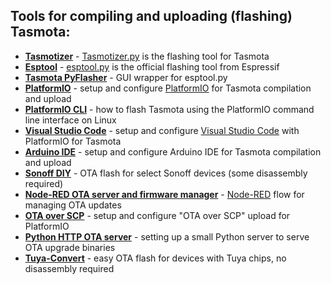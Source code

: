## Tools for compiling and uploading (flashing) Tasmota:
- [**Tasmotizer**](installation/Flashing) - [Tasmotizer.py](https://github.com/tasmota/tasmotizer) is the flashing tool for Tasmota
- [**Esptool**](Esptool) - [esptool.py](https://github.com/espressif/esptool) is the official flashing tool from Espressif
- [**Tasmota PyFlasher**](https://github.com/tasmota/tasmota-pyflasher) - GUI wrapper for esptool.py
- [**PlatformIO**](PlatformIO) -  setup and configure [PlatformIO](https://platformio.org) for Tasmota compilation and upload
- [**PlatformIO CLI**](PlatformIO-CLI) - how to flash Tasmota using the PlatformIO command line interface on Linux
- [**Visual Studio Code**](Visual-Studio-Code) -  setup and configure [Visual Studio Code](https://code.visualstudio.com) with PlatformIO for Tasmota
- [**Arduino IDE**](Arduino-IDE) - setup and configure Arduino IDE for Tasmota compilation and upload
- [**Sonoff DIY**](Sonoff-DIY) - OTA flash for select Sonoff devices (some disassembly required)
- [**Node-RED OTA server and firmware manager**](https://flows.nodered.org/flow/888b4cd95250197eb429b2f40d188185) - [Node-RED](https://nodered.org/) flow for managing OTA updates 
- [**OTA over SCP**](OTA-over-SCP) - setup and configure "OTA over SCP" upload for PlatformIO
- [**Python HTTP OTA server**](Python-HTTP-OTA-Server) - setting up a small Python server to serve OTA upgrade binaries
- [**Tuya-Convert**](Tuya-Convert) - easy OTA flash for devices with Tuya chips, no disassembly required
